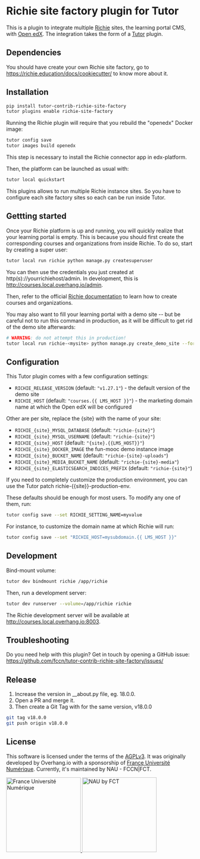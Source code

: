 # Richie site factory plugin for Tutor

This is a plugin to integrate multiple [Richie](https://richie.education/) sites, the learning portal CMS, with [Open edX](https://open.edx.org). The integration takes the form of a [Tutor](https://docs.tutor.overhang.io) plugin.

## Dependencies

You should have create your own Richie site factory, go to https://richie.education/docs/cookiecutter/ to know more about it.


## Installation

```bash
pip install tutor-contrib-richie-site-factory
tutor plugins enable richie-site-factory
```

Running the Richie plugin will require that you rebuild the "openedx" Docker image:

```bash
tutor config save
tutor images build openedx
```

This step is necessary to install the Richie connector app in edx-platform.

Then, the platform can be launched as usual with:

```bash
tutor local quickstart
```

This plugins allows to run multiple Richie instance sites. So you have to configure each site factory sites so each can be run inside Tutor.


## Gettting started

Once your Richie platform is up and running, you will quickly realize that your learning portal is empty. This is because you should first create the corresponding courses and organizations from inside Richie. To do so, start by creating a super user:

```bash
tutor local run richie python manage.py createsuperuser
```

You can then use the credentials you just created at http(s)://yourrichiehost/admin. In development, this is http://courses.local.overhang.io/admin.

Then, refer to the official [Richie documentation](https://richie.education/docs/quick-start) to learn how to create courses and organizations.

You may also want to fill your learning portal with a demo site -- but be careful not to run this command in production, as it will be difficult to get rid of the demo site afterwards:

```bash
# WARNING: do not attempt this in production!
tutor local run richie-<mysite> python manage.py create_demo_site --force
```


## Configuration

This Tutor plugin comes with a few configuration settings:

- `RICHIE_RELEASE_VERSION` (default: `"v1.27.1"`) - the default version of the demo site
- `RICHIE_HOST` (default: `"courses.{{ LMS_HOST }}"`) - the marketing domain name at which the Open edX will be configured

Other are per site, replace the {site} with the name of your site:

- `RICHIE_{site}_MYSQL_DATABASE` (default: `"richie-{site}"`)
- `RICHIE_{site}_MYSQL_USERNAME` (default: `"richie-{site}"`)
- `RICHIE_{site}_HOST` (default: `"{site}.{{LMS_HOST}}"`)
- `RICHIE_{site}_DOCKER_IMAGE` the fun-mooc demo instance image
- `RICHIE_{site}_BUCKET_NAME` (default: `"richie-{site}-uploads"`)
- `RICHIE_{site}_MEDIA_BUCKET_NAME` (default: `"richie-{site}-media"`)
- `RICHIE_{site}_ELASTICSEARCH_INDICES_PREFIX` (default: `"richie-{site}"`)

If you need to completely customize the production environment, you can use the Tutor patch richie-{{site}}-production-env.

These defaults should be enough for most users. To modify any one of them, run:

```bash
tutor config save --set RICHIE_SETTING_NAME=myvalue
```

For instance, to customize the domain name at which Richie will run:

```bash
tutor config save --set "RICHIE_HOST=mysubdomain.{{ LMS_HOST }}"
```


## Development

Bind-mount volume:

```bash
tutor dev bindmount richie /app/richie
```

Then, run a development server:

```bash
tutor dev runserver --volume=/app/richie richie
```

The Richie development server will be available at http://courses.local.overhang.io:8003.


## Troubleshooting

Do you need help with this plugin? Get in touch by opening a GitHub issue: https://github.com/fccn/tutor-contrib-richie-site-factory/issues/


## Release

1. Increase the version in __about.py file, eg. 18.0.0.
2. Open a PR and merge it.
3. Then create a Git Tag with for the same version, v18.0.0

```bash
git tag v18.0.0
git push origin v18.0.0
```

## License

This software is licensed under the terms of the [AGPLv3](https://www.gnu.org/licenses/agpl-3.0.en.html). It was originally developed by Overhang.io with a sponsorship of [France Université Numérique](https://github.com/openfun). Currently, it's maintained by NAU - FCCN|FCT.

<a href="https://www.fun-mooc.fr">
    <img alt="France Université Numérique" src="https://www.fun-mooc.fr/static/richie/images/logo-en.svg" width="200px" />
</a>

<a href="www.nau.edu.pt">
    <img alt="NAU by FCT" src="https://nau-prod-richie-nau-static-assets.rgw.nau.fccn.pt/static/richie/images/logo_nau_by_fccn_fct.3bc3aeaa7201.svg" width="200px" />
</a>
